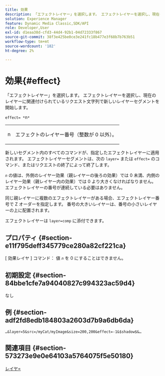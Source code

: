 ```yaml
---
title: 効果
description: 「エフェクトレイヤー」を選択します。 エフェクトレイヤーを選択し、現在のレイヤーに関連付けられているリクエスト文字列で新しいレイヤーセグメントを開始します。
solution: Experience Manager
feature: Dynamic Media Classic,SDK/API
role: Developer,User
exl-id: d1eaa38d-cfd3-44d4-92b1-04d72333f867
source-git-commit: 38f3e425be0ce3e241fc18b477e3f68b7b763b51
workflow-type: tm+mt
source-wordcount: '182'
ht-degree: 2%

---
```


# 効果{#effect}

「エフェクトレイヤー」を選択します。 エフェクトレイヤーを選択し、現在のレイヤーに関連付けられているリクエスト文字列で新しいレイヤーセグメントを開始します。

`effect= *`n`*`

<table id="simpletable_C48DABF486604D2B9F3CBC1CD01AC76D"> 
 <tr class="strow"> 
  <td class="stentry"> <p><span class="codeph"> <span class="varname"> n</span></span> </p> </td> 
  <td class="stentry"> <p>エフェクトのレイヤー番号（整数が 0 以外）。 </p></td> 
 </tr> 
</table>

新しいセグメント内のすべてのコマンドが、指定したエフェクトレイヤーに適用されます。 エフェクトレイヤーセグメントは、次の `layer=` または `effect=` のコマンド、またはリクエストの終了によって終了します。

*`n`* の値は、外側のレイヤー効果（親レイヤーの後ろの効果）では 0 未満、内側のレイヤー効果（親レイヤー内の効果）では 0 より大きくなければなりません。 エフェクトレイヤーの番号が連続している必要はありません。

同じ親レイヤーに複数のエフェクトレイヤーがある場合、エフェクトレイヤー番号で Z オーダーを指定します。 番号の大きいレイヤーは、番号の小さいレイヤーの上に配置されます。

エフェクトレイヤーは `layer=comp` に添付できます。

## プロパティ {#section-e11f795deff345779ce280a82cf221ca}

[ 効果レイヤ ] コマンド： 値 *`n`* を 0 にすることはできません。

## 初期設定 {#section-84bbe1cfe7a94040827c994323ac59d4}

なし

## 例 {#section-adf2fd8edb184803a2603d7b9a6db6da}

`…&layer=5&src=/myCat/myImage&size=200,200&effect=-1&$shadow$&…`

## 関連項目 {#section-573273e9e0e64103a5764075f5e50180}

[レイヤ=](/help/aem-is-ir-api/is-api/http-ref/image-serving-api-ref/c-http-protocol-reference/c-command-reference/r-layer.md)
